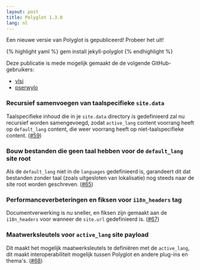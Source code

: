 ```yaml
---
layout: post
title: Polyglot 1.3.0
lang: nl
---
```


Een nieuwe versie van Polyglot is gepubliceerd! Probeer het uit!

{% highlight yaml %}
gem install jekyll-polyglot
{% endhighlight %}

Deze publicatie is mede mogelijk gemaakt de de volgende GitHub-gebruikers:
* [vlsi](https://github.com/vlsi)
* [pserwylo](https://github.com/pserwylo)

### Recursief samenvoegen van taalspecifieke `site.data`
Taalspecifieke inhoud die in je `site.data` directory is gedefinieerd zal nu recursief worden samengevoegd, zodat `active_lang` content voorrang heeft op `default_lang` content, die weer voorrang heeft op niet-taalspecifieke content. ([#59](https://github.com/untra/polyglot/pull/59))

### Bouw bestanden die geen taal hebben voor de `default_lang` site root
Als de `default_lang` niet in de `languages` gedefinieerd is, garandeert dit dat bestanden zonder taal (zoals uitgesloten van lokalisatie) nog steeds naar de site root worden geschreven. ([#65](https://github.com/untra/polyglot/pull/65))

### Performanceverbeteringen en fiksen voor `i18n_headers` tag
Documentverwerking is nu sneller, en fiksen zijn gemaakt aan de `i18n_headers` voor wanneer de `site.url` gedefinieerd is. ([#67](https://github.com/untra/polyglot/pull/67))

### Maatwerksleutels voor `active_lang` site payload
Dit maakt het mogelijk maatwerksleutels te definiëren met de `active_lang`, dit maakt interoperabiliteit mogelijk tussen Polyglot en andere plug-ins en thema's. ([#68](https://github.com/untra/polyglot/pull/68))
